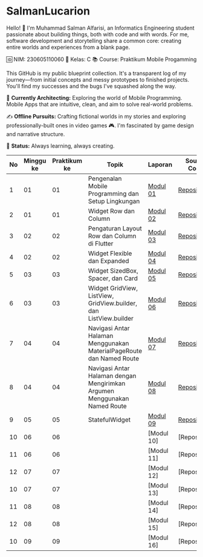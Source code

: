 # SalmanLucarion
Hello! 👋 I'm Muhammad Salman Alfarisi, an Informatics Engineering student passionate about building things, both with code and with words. For me, software development and storytelling share a common core: creating entire worlds and experiences from a blank page.

🆔 NIM: 230605110060
🏫 Kelas: C
📚 Course: Praktikum Mobile Progamming

This GitHub is my public blueprint collection. It's a transparent log of my journey—from initial concepts and messy prototypes to finished projects. You'll find my successes and the bugs I've squashed along the way.

🔧 **Currently Architecting:**
Exploring the world of Mobile Programming. Mobile Apps that are intuitive, clean, and aim to solve real-world problems.

✍️ **Offline Pursuits:**
Crafting fictional worlds in my stories and exploring professionally-built ones in video games 🎮. I'm fascinated by game design and narrative structure.

🚀 **Status:**
Always learning, always creating.

| No | Minggu ke | Praktikum ke | Topik | Laporan | Source Code |
|----|-----------|--------------|-------|-------|------------------|
| 1  | 01        | 01           | Pengenalan Mobile Programming dan Setup Lingkungan | [Modul 01](https://docs.google.com/document/d/1TMx0qiSN0Y5iieuE5TLPcz2C5UcShg62/edit?usp=sharing&ouid=102104130278013084730&rtpof=true&sd=true) | [Repository](https://github.com/SalmanLucarion/SalmanLucarion/blob/main/Modul%201/lib/main.dart) |
| 2  | 01        | 01           | Widget Row dan Column | [Modul 02](https://docs.google.com/document/d/17vUpZIux2QlrtFevB9mnhJLT8scvUKam/edit?usp=sharing&ouid=102104130278013084730&rtpof=true&sd=true) | [Repository](https://github.com/SalmanLucarion/SalmanLucarion/blob/main/Modul%202/lib/main.dart) |
| 3  | 02        | 02           | Pengaturan Layout Row dan Column di Flutter | [Modul 03](https://docs.google.com/document/d/1zkttgu-zDlUTA1YA5zRwVRSL7SuWymAf/edit?usp=sharing&ouid=102104130278013084730&rtpof=true&sd=true) | [Repository](https://github.com/SalmanLucarion/SalmanLucarion/blob/main/Modul%203/lib/main.dart) |
| 4  | 02        | 02           | Widget Flexible dan Expanded | [Modul 04](https://docs.google.com/document/d/1RNUak8XrZtQnOCuXeBqvmVPAbh4rRAKk/edit?usp=sharing&ouid=102104130278013084730&rtpof=true&sd=true) | [Repository](https://github.com/SalmanLucarion/SalmanLucarion/blob/main/Modul%204/lib/main.dart) |
| 5  | 03        | 03           | Widget SizedBox, Spacer, dan Card | [Modul 05](https://docs.google.com/document/d/1t1GUM0yp43itrt4hC8c1bIaa_IxJY6QA/edit?usp=drive_link&ouid=102104130278013084730&rtpof=true&sd=true) | [Repository](https://github.com/SalmanLucarion/SalmanLucarion/tree/main/Modul%205) |
| 6  | 03        | 03           | Widget GridView, ListView, GridView.builder, dan ListView.builder | [Modul 06](https://docs.google.com/document/d/1Nyiak9KYVkP_AcTlU4noJ2HAo1OWgNsJ/edit?usp=sharing&ouid=102104130278013084730&rtpof=true&sd=true) | [Repository](https://github.com/SalmanLucarion/SalmanLucarion/tree/main/Modul%206) |
| 7  | 04        | 04           | Navigasi Antar Halaman Menggunakan MaterialPageRoute dan Named Route | [Modul 07](https://docs.google.com/document/d/13NFDFAaM4kaX4rjB43TnuaodqAUiUs0Y/edit?usp=sharing&ouid=102104130278013084730&rtpof=true&sd=true) | [Repository](https://github.com/SalmanLucarion/SalmanLucarion/tree/main/Modul%207/Named_Route) |
| 8  | 04        | 04           | Navigasi Antar Halaman dengan Mengirimkan Argumen Menggunakan Named Route | [Modul 08](https://docs.google.com/document/d/1arhwr0E8-hFu7WoKxTfbD22ntwedHW7O/edit?usp=sharing&ouid=102104130278013084730&rtpof=true&sd=true) | [Repository](https://github.com/SalmanLucarion/SalmanLucarion/tree/main/Modul%208/navigasi_named_routed/lib) |
| 9  | 05        | 05           | StatefulWidget | [Modul 09](https://docs.google.com/document/d/1wakCkklyUmc0V28GkdJ2deQ94YD0TRNq/edit?usp=sharing&ouid=102104130278013084730&rtpof=true&sd=true) | [Repository](https://github.com/SalmanLucarion/SalmanLucarion/blob/main/Modul%209/tasbih_app/lib/main.dart) |
| 10  | 06        | 06           |  | [Modul 10] | [Repository] |
| 11  | 06        | 06           |  | [Modul 11] | [Repository] |
| 12  | 07        | 07           |  | [Modul 12] | [Repository] |
| 10  | 07        | 07           |  | [Modul 13] | [Repository] |
| 11  | 08        | 08           |  | [Modul 14] | [Repository] |
| 12  | 08        | 08           |  | [Modul 15] | [Repository] |
| 10  | 09        | 09           |  | [Modul 16] | [Repository] |

